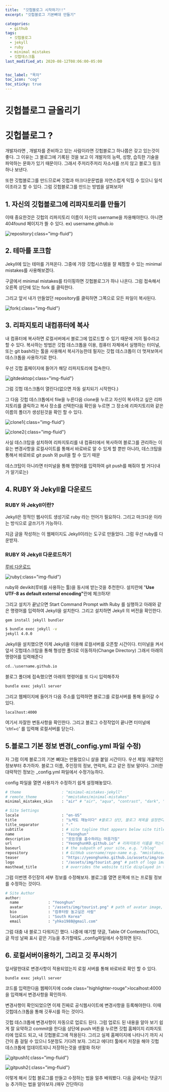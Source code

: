 ```yaml
---
title:  "깃헙블로그 시작하기!!"
excerpt: "깃헙블로그 기본뼈대 만들기"

categories:
  - github
tags:
  - 깃헙블로그
  - jekyll
  - ruby
  - minimal mistakes
  - 깃헙데스크톱
last_modified_at: 2020-08-12T08:06:00-05:00


toc_label: "목차"
toc_icon: "cog"
toc_sticky: true
---
```


# 깃헙블로그 글올리기

# 깃헙블로그 ?
<p>개발자라면 , 개발자를 준비하고 있는 사람이라면 깃헙블로그 하나쯤은 갖고 있는것이 좋다. 그 이유는 그 블로그에 기록된 것을 보고 이 개발자의 능력, 성향, 습득한 기술을 파악하는 문화가 있기 때문이다. 그래서 주저리주저리 자소서를 쓰지 않고 블로그 링크하나 보낸다.
</p> 

<p>또한 깃헙블로그를 만드므로써 깃헙과 마크다운문법을 자연스럽게 익힐 수 있으니 일석 이조라고 할 수 있다. 그럼 깃헙블로그를 만드는 방법을 살펴보자!</p>

## 1. 자신의 깃헙블로그에 리파지토리를 만들기

<p>이때 중요한것은 깃헙의 리파지토리 이름이 자신의 username을 차용해야한다. 아니면 404found 페이지가 뜰 수 있다. ex) username.github.io</p>

![repository](https://yeonghunko.github.io/assets/img/github-blog-start/my-repository.png){:class="img-fluid"}


## 2. 테마를 포크함

<p>Jekyll에 있는 테마를 가져온다. 그중에 가장 깃헙시스템을 잘 체험할 수 있는 minimal mistakes를 사용해보겠다.</p>

<p>구글에서 minimal mistakes를 타이핑하면 깃헙블로그가 하나 나온다. 그럼 접속해서 오른쪽 상단에 있는 fork 를 클릭한다. </p>

<p>그리고 앞서 내가 만들었던 repository를 클릭하면 그쪽으로 모든 파일이 복사된다.</p>

![fork](https://yeonghunko.github.io/assets/img/github-blog-start/fork.png){:class="img-fluid"}

## 3. 리파지토리 내컴퓨터에 복사

<p>내 컴퓨터에 복사하면 로컬서버에서 블로그에 업로드할 수 있기 때문에 거의 필수라고 할 수 있다. 복사하는 방법은 깃헙 데스크톱을 이용, 컴퓨터 자체에서 실행하는 터미널, 또는 git bash라는 툴을 사용해서 복사가능한데 필자는 깃헙 데스크톱이 더 멋져보여서 데스크톱을 사용하기로 한다.</p>

<p>우선 깃헙 홈페이지에 들어가 해당 리파지토리에 접속한다.</p>

![gitdesktop](https://yeonghunko.github.io/assets/img/github-blog-start/gitdesktop.png){:class="img-fluid"}

<p>그럼 깃헙 데스크톱이 열린다(없으면 자동 설치되기 시작한다.) </p>

<p>그 다음 깃헙 데스크톱에서 file을 누른다음 clone을 누르고 자신이 복사하고 싶은 리파지토리를 클릭하고 복사 장소를 선택한다음 확인을 누르면 그 장소에 리파지토리와 같은 이름의 폴더가 생성된것을 확인 할 수 있다.</p>

![clone1](https://yeonghunko.github.io/assets/img/github-blog-start/clone1.png){:class="img-fluid"}

<p></p>

![clone2](https://yeonghunko.github.io/assets/img/github-blog-start/clone2.png){:class="img-fluid"}

<p>사실 데스크탑을 설치하여 리파지토리를 내 컴퓨터에서 복사하여 블로그를 관리하는 이유는 변경사항을 로컬사이트를 통해서 바로바로 알 수 있게 할 뿐만 아니라, 데스크탑을 통해서 바로바로 git push 와 pull을 할 수 있기 때문</p>

<p>데스크탑이 아니라면 터미널을 통해 명령어를 입력하여 git push를 해줘야 할 거다(내가 알기로는)</p>

## 4. RUBY 와 Jekyll을 다운로드

### RUBY 와 Jekyll이란?

<p>Jekyll은 정적인 웹사이트 생성기로 ruby 라는 언어가 필요하다. 그리고 마크다운 이라는 방식으로 글쓰기가 가능하다.</p>

<p>지금 글을 작성하는 이 웹페이지도 Jekyll이라는 도구로 만들었다. 그럼 우선 ruby를 다운받자.</p>

### RUBY 와 Jekyll 다운로드하기
[루비 다운로드](https://rubyinstaller.org/downloads/)

![ruby](https://yeonghunko.github.io/assets/img/github-blog-start/ruby.png){:class="img-fluid"}

<p>ruby와 devikit(루비를 사용하는 툴)을 동시에 받는것을 추천한다. 설치란에 "<strong>Use UTF-8 as default external encoding"</strong>란에 체크하자!</p>

<p>그리고 설치가 끝났으면 Start Command Prompt with Ruby 를 실행하고 아래와 같은 명령어를 입력하여 Jekyll을 설치한다. 그리고 설치하면 Jekyll 의 버전을 확인한다.</p>

```bash
gem install jekyll bundler
```

```bash
$ bundle exec jekyll -v
jekyll 4.0.0
```

<p>Jekyll을 설치했으면 이제 Jekyll을 이용해 로컬서버를 오픈할 시간이다. 터미널을 켜서 앞서 깃헙데스크탑을 통해 형성한 폴더로 이동하자(Change Directory) 그래서 아래의 명령어를 입력해준다</p>

```bash
cd..\username.github.io
```

<p>블로그 폴더에 접속했으면 아래의 명령어를 또 다시 입력해주자</p>


```bash
bundle exec jekyll server
```


<p>그리고 웹페이지에 들어가 다음 주소를 입력하면 블로그를 로컬서버를 통해 들어갈 수 있다.</p>

<code class="highlighter-rouge">localhost:4000</code> 

<p>여기서 자잘한 변동사항을 확인한다. 그리고 블로그 수정작업이 끝나면 터미널에 'ctrl+c' 를 입력해 로컬서버를 닫는다.</p>


## 5.블로그 기본 정보 변경(_config.yml 파일 수정)

<p>자 그럼 이제 블로그의 기본 뼈대는 만들었으니 살을 붙일 시간이다. 우선 제일 개괄적인 정보부터 추가하자. 블로그 이름, 주인장의 정보, 연락처, 로고 같은 정보 말이다. 그러한 대략적인 정보는 _config.yml 파일에서 수정가능하다.</p>

<p>config 파일을 열면 사용자가 수정하기 쉽게 설정해놓았다.</p>

```bash
# theme                  : "minimal-mistakes-jekyll"
# remote_theme           : "mmistakes/minimal-mistakes"
minimal_mistakes_skin    : "air" # "air", "aqua", "contrast", "dark", "dirt", "neon", "mint", "plum", "sunrise" #테마를 설정한다

# Site Settings
locale                   : "en-US"
title                    : "노력도 재능이다" #블로그 상단, 블로그 제목을 설정한다
title_separator          : "-"
subtitle                 : # site tagline that appears below site title in masthead
name                     : "Yeonghun" 
description              : "모든것을 흡수하려는 마음가짐" 
url                      : "YeonghunKO.github.io" # 리파지토리 이름을 적는다.
baseurl                  : # the subpath of your site, e.g. "/blog"
repository               : # GitHub username/repo-name e.g. "mmistakes/minimal-mistakes"
teaser                   : "https://yeonghunko.github.io/assets/img/cover.JPG" # full path를 적어준다.
logo                     : "/assets/img/tourist.png" # path of logo image to display in the masthead, e.g. "/assets/images/88x88.png"
masthead_title           : # overrides the website title displayed in the masthead, use " " for no title
```

<p>그럼 이번엔 주인장의 세부 정보를 수정해보자. 블로그를 열면 왼쪽에 뜨는 프로필 정보를 수정하는 것이다.</p>

```bash
# Site Author
author:
  name             : "Yeonghun" 
  avatar           : "/assets/img/tourist.png" # path of avatar image, e.g. "/assets/images/bio-photo.jpg" #프로필 사진.
  bio              : "컴퓨터랑 놀고싶은 사람"
  location         : "South Korea"
  email            : "yhko1988@gmail.com"
```

<p>그럼 대충 내 블로그 다워지긴 했다. 나중에 얘기할 댓글, Table Of Contents(TOC), 글 작성 날짜 표시 같은 기능을 추가할때도 _config파일에서 수정하면 된다.</p>

## 6. 로컬서버이용하기, 그리고 깃 푸시하기

<p>앞서말한대로 변경사항이 적용되었는지 로컬 서버를 통해 바로바로 확인 할 수 있다.</p>

<code class="highlighter-rouge">bundle exec jekyll server</code> 

<p>코드를 입력한다음 웹페이지에 code class="highlighter-rouge">localhost:4000</code> 을 입력해서 변경사항을 확인하자. </p>

<p>변경사항이 확인되었으면 이제 진짜로 공식웹사이트에 변경사항을 등록해야한다. 이때 깃헙데스크톱을 통해 깃푸시를 하는 것이다.</p>

<p>깃헙 데스크톱에 변경사항이 자동으로 업로드 된다. 그럼 업로드 된 내용을 알아 보기 쉽게 잘 요약하고 commit을 한다음 상단에 push 버튼을 누르면 깃헙 홈페이지 리파지토리에 업로드 되고, 내 깃헙블로그에 적용된다. 그리고 실제 홈페이지에 나타나기 까지 시간이 좀 걸릴 수 있으니 5분정도 기다려 보자. 그리고 에디터 툴에서 저장을 해야 깃헙 데스크톱에 업데이트되니 저장하는것을 생활화 하자!</p>

![gitpush1](https://yeonghunko.github.io/assets/img/github-blog-start/gitpush1.png){:class="img-fluid"}

![gitpush2](https://yeonghunko.github.io/assets/img/github-blog-start/gitpush2.png){:class="img-fluid"}

<p>이렇게 해서 깃헙 블로그를 만들고 수정하는 법을 얼추 배워봤다. 다음 글에서는 댓글기능 추가하는 법을 알아보자.(매우 간단하다)</p>
<p></p>




